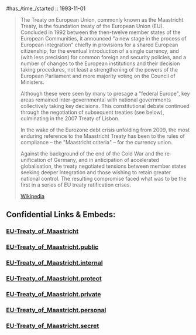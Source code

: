 
#has_/time_/started :: 1993-11-01  

> The Treaty on European Union, commonly known as the Maastricht Treaty, is the foundation treaty of the European Union (EU). 
> Concluded in 1992 between the then-twelve member states of the European Communities, 
> it announced "a new stage in the process of European integration" chiefly in provisions for a shared European citizenship, 
> for the eventual introduction of a single currency, and (with less precision) for common foreign and security policies, 
> and a number of changes to the European institutions and their decision taking procedures, 
> not least a strengthening of the powers of the European Parliament and more majority voting on the Council of Ministers. 
> 
> Although these were seen by many to presage a "federal Europe", key areas remained inter-governmental with national governments collectively taking key decisions. 
> This constitutional debate continued through the negotiation of subsequent treaties (see below), culminating in the 2007 Treaty of Lisbon. 
>
> In the wake of the Eurozone debt crisis unfolding from 2009, 
> the most enduring reference to the Maastricht Treaty has been to the rules of compliance – the "Maastricht criteria" – for the currency union.
>
> Against the background of the end of the Cold War and the re-unification of Germany, 
> and in anticipation of accelerated globalisation, 
> the treaty negotiated tensions between member states seeking deeper integration and those wishing to retain greater national control. 
> The resulting compromise faced what was to be the first in a series of EU treaty ratification crises.
>
> [Wikipedia](https://en.wikipedia.org/wiki/Maastricht%20Treaty)


## Confidential Links & Embeds: 

### [EU-Treaty_of_Maastricht](/_Standards/Earth/Continent/Europe/EU-Treaty_of_Maastricht.md) 

### [EU-Treaty_of_Maastricht.public](/_public/Earth/Continent/Europe/EU-Treaty_of_Maastricht.public.md) 

### [EU-Treaty_of_Maastricht.internal](/_internal/Earth/Continent/Europe/EU-Treaty_of_Maastricht.internal.md) 

### [EU-Treaty_of_Maastricht.protect](/_protect/Earth/Continent/Europe/EU-Treaty_of_Maastricht.protect.md) 

### [EU-Treaty_of_Maastricht.private](/_private/Earth/Continent/Europe/EU-Treaty_of_Maastricht.private.md) 

### [EU-Treaty_of_Maastricht.personal](/_personal/Earth/Continent/Europe/EU-Treaty_of_Maastricht.personal.md) 

### [EU-Treaty_of_Maastricht.secret](/_secret/Earth/Continent/Europe/EU-Treaty_of_Maastricht.secret.md)

